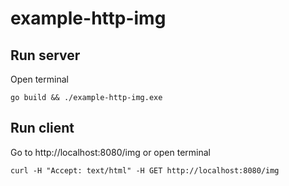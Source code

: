 # example-http-img

## Run server
Open terminal
```scriptshell
go build && ./example-http-img.exe
```
## Run client
Go to http://localhost:8080/img or open terminal
```scriptshell
curl -H "Accept: text/html" -H GET http://localhost:8080/img
```
